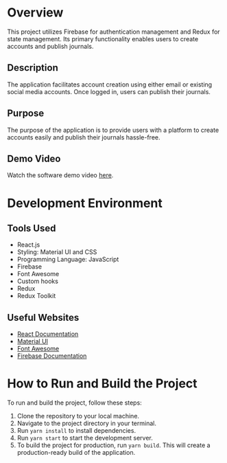 # Overview
This project utilizes Firebase for authentication management and Redux for state management. Its primary functionality enables users to create accounts and publish journals.

## Description
The application facilitates account creation using either email or existing social media accounts. Once logged in, users can publish their journals.

## Purpose
The purpose of the application is to provide users with a platform to create accounts easily and publish their journals hassle-free.

## Demo Video
Watch the software demo video [here](https://www.loom.com/share/23568d66051346928b49c98fc9b46ba6?sid=08d355aa-1b71-4e24-b62d-597dc78d243d).

# Development Environment

## Tools Used
- React.js
- Styling: Material UI and CSS
- Programming Language: JavaScript
- Firebase
- Font Awesome
- Custom hooks
- Redux
- Redux Toolkit

## Useful Websites
- [React Documentation](https://reactjs.org/)
- [Material UI](https://material-ui.com/)
- [Font Awesome](https://fontawesome.com/)
- [Firebase Documentation](https://firebase.google.com/docs?hl=es&authuser=0&_gl=1*j9dyi6*_ga*MjY2NjY5NDEwLjE3MTE2NDkzNzQ.*_ga_CW55HF8NVT*MTcxMTg2NDEwMC4xMC4xLjE3MTE4NjQxMDAuNjAuMC4w)

# How to Run and Build the Project
To run and build the project, follow these steps:

1. Clone the repository to your local machine.
2. Navigate to the project directory in your terminal.
3. Run `yarn install` to install dependencies.
4. Run `yarn start` to start the development server.
5. To build the project for production, run `yarn build`. This will create a production-ready build of the application.


